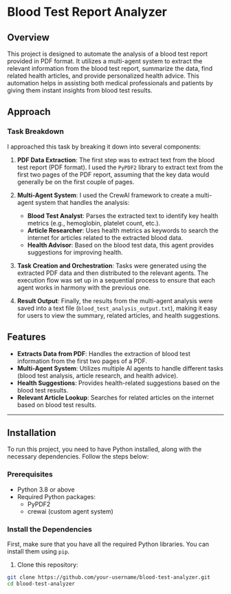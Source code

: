 # Blood Test Report Analyzer

## Overview

This project is designed to automate the analysis of a blood test report provided in PDF format. It utilizes a multi-agent system to extract the relevant information from the blood test report, summarize the data, find related health articles, and provide personalized health advice. This automation helps in assisting both medical professionals and patients by giving them instant insights from blood test results.

## Approach

### Task Breakdown

I approached this task by breaking it down into several components:

1. **PDF Data Extraction**: The first step was to extract text from the blood test report (PDF format). I used the `PyPDF2` library to extract text from the first two pages of the PDF report, assuming that the key data would generally be on the first couple of pages.
   
2. **Multi-Agent System**: I used the CrewAI framework to create a multi-agent system that handles the analysis:
   - **Blood Test Analyst**: Parses the extracted text to identify key health metrics (e.g., hemoglobin, platelet count, etc.).
   - **Article Researcher**: Uses health metrics as keywords to search the internet for articles related to the extracted blood data.
   - **Health Advisor**: Based on the blood test data, this agent provides suggestions for improving health.
   
3. **Task Creation and Orchestration**: Tasks were generated using the extracted PDF data and then distributed to the relevant agents. The execution flow was set up in a sequential process to ensure that each agent works in harmony with the previous one.

4. **Result Output**: Finally, the results from the multi-agent analysis were saved into a text file (`blood_test_analysis_output.txt`), making it easy for users to view the summary, related articles, and health suggestions.

## Features

- **Extracts Data from PDF**: Handles the extraction of blood test information from the first two pages of a PDF.
- **Multi-Agent System**: Utilizes multiple AI agents to handle different tasks (blood test analysis, article research, and health advice).
- **Health Suggestions**: Provides health-related suggestions based on the blood test results.
- **Relevant Article Lookup**: Searches for related articles on the internet based on blood test results.

---

## Installation

To run this project, you need to have Python installed, along with the necessary dependencies. Follow the steps below:

### Prerequisites

- Python 3.8 or above
- Required Python packages:
  - PyPDF2
  - crewai (custom agent system)

### Install the Dependencies

First, make sure that you have all the required Python libraries. You can install them using `pip`.

1. Clone this repository:

```bash
git clone https://github.com/your-username/blood-test-analyzer.git
cd blood-test-analyzer

